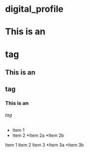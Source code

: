 # digital_profile

# This is an <h1>tag
## This is an <h2>tag
### This is an <h6>tag


* Item 1
* Item 2
    *Item  2a
    *Item  2b
    
Item 1
Item 2
Item 3
  *Item 3a
  *Item 3b
  
